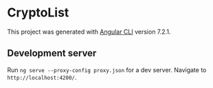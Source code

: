 # CryptoList

This project was generated with [Angular CLI](https://github.com/angular/angular-cli) version 7.2.1.

## Development server

Run `ng serve --proxy-config proxy.json` for a dev server. Navigate to `http://localhost:4200/`.
